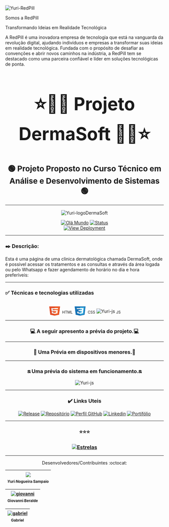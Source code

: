 <div > <img align="center" alt="Yuri-RedPill" height="60" width="300" src="https://github.com/YuriSampaio10/ProjetoDev/blob/main/img/RedPill.png">
<p>Somos a RedPill</p></div>

Transformando Ideias em Realidade Tecnológica

A RedPill é uma inovadora empresa de tecnologia que está na vanguarda da revolução digital, ajudando indivíduos e empresas a transformar suas ideias em realidade tecnológica. Fundada com o propósito de desafiar as convenções e abrir novos caminhos na indústria, a RedPill tem se destacado como uma parceira confiável e líder em soluções tecnológicas de ponta.</p></div>

# <div align="center"><h1>:star::man_technologist: Projeto DermaSoft :man_technologist::star:</h1></div>
 
### <div align="center"><h2>:green_circle: Projeto Proposto no Curso Técnico em Análise e Desenvolvimento de Sistemas :green_circle:</h2></div>
___

<div align="center"> <img align="center" alt="Yuri-logoDermaSoft" height="100" width="150" src="https://github.com/YuriSampaio10/ProjetoDev/blob/main/img/DermaSoft.png"></div>


[<div align="center">![Olá Mundo](https://shields.io/badge/Olá-Mundo-blue)](https://github.com/YuriSampaio10/ProjetoDev#readme)
[![Status](https://shields.io/badge/STATUS-V%200.2%20Em%20Andamento-green)](https://github.com/YuriSampaio10/ProjetoDev#readme)  
[![View Deployment](https://shields.io/badge/VER-SITE-yellow.svg)](https://yurisampaio10.github.io/ProjetoDev) </div>

___
### :black_nib: Descrição:

Esta é uma página de uma clinica dermatológica chamada DermaSoft, onde é possivel acessar os tratamentos e as consultas e através da área logada ou pelo Whatsapp e fazer agendamento de horário no dia e hora  preferíveis:


___
### ✅ Técnicas e tecnologias utilizadas

<div style="display: inline_block" align="center"><br>
 <img align="center" alt="Yuri-HTML" height="30" width="40" src="https://raw.githubusercontent.com/devicons/devicon/master/icons/html5/html5-original.svg">
 <sub>HTML</sub>
 
 <img align="center" alt="Yuri-CSS" height="30" width="40" src="https://raw.githubusercontent.com/devicons/devicon/master/icons/css3/css3-original.svg">
 <sub>CSS</sub>
 
  <img align="center" alt="Yuri-js" height="30" width="40" src="https://user-images.githubusercontent.com/102839085/161417408-0adf28d3-5728-4f94-8483-371ebca760d7.svg">
 <sub>JS</sub>
</div>
  
  ___
###  <div align="center">:computer: A seguir apresento a prévia do projeto.:computer:</div>



___
###  <div align="center">:iphone: Uma Prévia em dispositivos menores.:iphone:</div>



___ 
###  <div align="center">:on: Uma prévia do sistema em funcionamento.:on:</div>

<div align="center"><img align="center" alt="Yuri-js" height="400" width="600" src="https://user-images.githubusercontent.com/102839085/236649338-334f6b03-1fe4-4d84-9266-8a0f54e4346b.gif"></div>

___
### <div align="center">:heavy_check_mark: Links Uteis</div>

[<div align="center">![Release](https://shields.io/badge/Release-v0.1.1-green)](https://github.com/YuriSampaio10/ProjetoDev/releases/tag/v0.1.1)
[![Repositório](https://shields.io/badge/Repositório-ProjetoDev-yellow)](https://github.com/YuriSampaio10/ProjetoDev)
[![Perfil GitHub](https://shields.io/badge/Perfil-GitHub-blue)](https://github.com/YuriSampaio10/)
[![Linkedin](https://shields.io/badge/Linkedin-Yuri-brown)](https://www.linkedin.com/in/yuri-nogueira-sampaio-desenvolvedor/)
[![Portifólio](https://shields.io/badge/Portifólio-Yuri-aqua)](https://github.com/YuriSampaio10?tab=repositories)</div>

___
### <div align="center">:star::star::star:</div> 

### <div align="center">[![Estrelas](https://shields.io/badge/Estrelas-Veja%20quem%20já%20%20deu%20estrelas%20%20E%20Deixe%20a%20sua%20Também-red)](https://github.com/YuriSampaio10/ProjetoDev/stargazers)</div>


___
 <div align="center">Desenvolvedores/Contribuintes :octocat:

| [<img src="https://avatars.githubusercontent.com/u/102839085?s=400&u=ca12d62cdc893b83486100dc979f339f05ac5865&v=4" width=115  align="center"><br><sub>Yuri Nogueira Sampaio</sub>](https://github.com/YuriSampaio10)
| :---: |

| [<img align="center" alt="giovanni" height="100" width="100" src="https://avatars.githubusercontent.com/u/126211541?v=4"><br><sub>Giovanni Beralde</sub>](https://github.com/GiovanniBeralde0)
| :---: |

| [<img align="center" alt="gabriel" height="100" width="100" src="https://avatars.githubusercontent.com/u/126294475?v=4"><br><sub>Gabriel</sub>](https://github.com/Toperatoperaldo)
| :---: |
</div>
